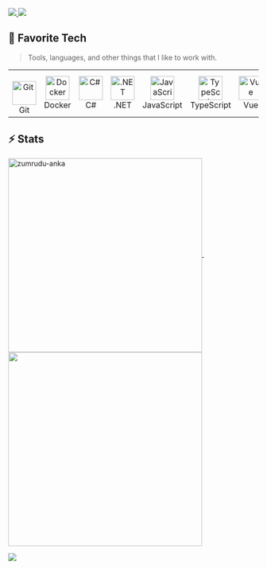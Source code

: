 <p align="left">
  <a href="https://github.com/dGxxxx">
    <img src="https://komarev.com/ghpvc/?username=dGxxxx" />
  </a>
  <a href="https://github.com/dGxxxx?tab=followers">
    <img src="https://img.shields.io/github/followers/dGxxxx?style=flat&logo=github">
  </a>
</p>


<h2 align="left" id="macropower-tech"> 🔧 Favorite Tech</h2>

> Tools, languages, and other things that I like to work with.

<table>
  <tr>
    <td align="center" width="96">
    &nbsp;
        <a href="#macropower-tech">
            <img src="https://skillicons.dev/icons?i=git" width="48" height="48" alt="Git" />
        </a>
        <br>Git
    </td>
    <td align="center" width="96">
      <a href="#macropower-tech">
        <img src="https://skillicons.dev/icons?i=docker" width="48" height="48" alt="Docker" />
      </a>
      <br>Docker
    </td>
    <td align="center" width="96">
      <a href="#macropower-tech">
        <img src="https://skillicons.dev/icons?i=cs" width="48" height="48" alt="C#" />
      </a>
      <br>C#
    </td>
    <td align="center" width="96">
      <a href="#macropower-tech">
        <img src="https://skillicons.dev/icons?i=dotnet" width="48" height="48" alt=".NET" />
      </a>
      <br>.NET
    </td>
    <td align="center" width="96">
      <a href="#macropower-tech" >
        <img src="https://skillicons.dev/icons?i=js" width="48" height="48" alt="JavaScript" />
      </a>
      <br>JavaScript
    </td>
    <td align="center" width="96"> 
      <a href="#macropower-tech" >
        <img src="https://skillicons.dev/icons?i=ts" width="48" height="48" alt="TypeScript" />
      </a>
      <br>TypeScript
    </td>
    <td align="center" width="96"> 
      <a href="#macropower-tech" >
        <img src="https://skillicons.dev/icons?i=vue" width="48" height="48" alt="Vue" />
      </a>
      <br>Vue
    </td>
    <td align="center" width="96"> 
      <a href="#macropower-tech" >
        <img src="https://skillicons.dev/icons?i=mysql" width="48" height="48" alt="MySQL" />
      </a>
      <br>MySQL
    </td>
  </tr>
</table>

<h2 align="left" id="macropower-tech"> ⚡ Stats</h2>

<div align=left>
    <a href="https://github-readme-streak-stats.herokuapp.com/?user=dgxxxx&theme=nord&hide_border=false" title="Go to Source">
        <img align="center" width=390 src="https://github-readme-streak-stats.herokuapp.com/?user=dgxxxx&theme=nord&hide_border=false" alt="zumrudu-anka" />
    </a> 
    &nbsp;
    <a href="https://github-readme-stats.vercel.app/api?username=dgxxxx&theme=nord&show_icons=true&hide_border=false&count_private=true" title="Go to Source">
      <img align="center" width=390 src="https://github-readme-stats.vercel.app/api?username=dgxxxx&theme=nord&show_icons=true&hide_border=false&count_private=true" />
    </a>
</div>

![](https://hit.yhype.me/github/profile?user_id=134007909)